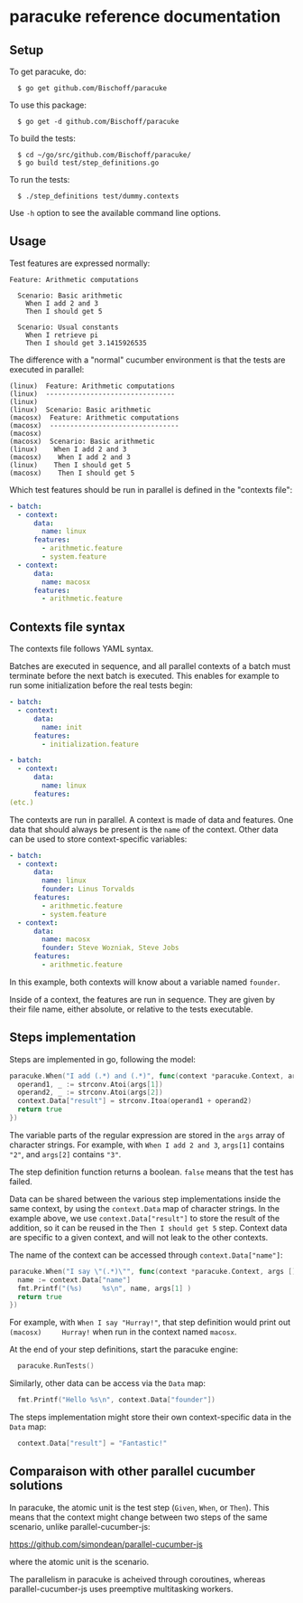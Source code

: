 # paracuke reference documentation

## Setup

To get paracuke, do:
```
  $ go get github.com/Bischoff/paracuke
```

To use this package:
```
  $ go get -d github.com/Bischoff/paracuke
```

To build the tests:
```
  $ cd ~/go/src/github.com/Bischoff/paracuke/
  $ go build test/step_definitions.go
```

To run the tests:
```
  $ ./step_definitions test/dummy.contexts
```

Use `-h` option to see the available command line
options.


## Usage

Test features are expressed normally:
```cucumber
Feature: Arithmetic computations

  Scenario: Basic arithmetic
    When I add 2 and 3
    Then I should get 5

  Scenario: Usual constants
    When I retrieve pi
    Then I should get 3.1415926535
```

The difference with a "normal" cucumber environment is
that the tests are executed in parallel:
```
(linux)  Feature: Arithmetic computations
(linux)  --------------------------------
(linux)
(linux)  Scenario: Basic arithmetic
(macosx)  Feature: Arithmetic computations
(macosx)  --------------------------------
(macosx)
(macosx)  Scenario: Basic arithmetic
(linux)    When I add 2 and 3
(macosx)    When I add 2 and 3
(linux)    Then I should get 5
(macosx)    Then I should get 5
```

Which test features should be run in parallel is defined in the
"contexts file":
```yaml
- batch:
  - context:
      data:
        name: linux
      features:
        - arithmetic.feature
        - system.feature
  - context:
      data:
        name: macosx
      features:
        - arithmetic.feature
```


## Contexts file syntax

The contexts file follows YAML syntax.

Batches are executed in sequence, and all parallel contexts
of a batch must terminate before the next batch is executed.
This enables for example to run some initialization before
the real tests begin:
```yaml
- batch:
  - context:
      data:
        name: init
      features:
        - initialization.feature

- batch:
  - context:
      data:
        name: linux
      features:
(etc.)
```

The contexts are run in parallel. A context is made of data and
features. One data that should always be present is the `name`
of the context. Other data can be used to store context-specific
variables:
```yaml
- batch:
  - context:
      data:
        name: linux
        founder: Linus Torvalds
      features:
        - arithmetic.feature
        - system.feature
  - context:
      data:
        name: macosx
        founder: Steve Wozniak, Steve Jobs
      features:
        - arithmetic.feature
```

In this example, both contexts will know about a variable named `founder`.

Inside of a context, the features are run in sequence. They are
given by their file name, either absolute, or relative to the
tests executable.


## Steps implementation

Steps are implemented in go, following the model:
```go
paracuke.When("I add (.*) and (.*)", func(context *paracuke.Context, args []string) bool {
  operand1, _ := strconv.Atoi(args[1])
  operand2, _ := strconv.Atoi(args[2])
  context.Data["result"] = strconv.Itoa(operand1 + operand2)
  return true
})
```

The variable parts of the regular expression are stored in the `args`
array of character strings. For example, with `When I add 2 and 3`,
`args[1]` contains `"2"`, and `args[2]` contains `"3"`.

The step definition function returns a boolean. `false` means that the
test has failed.

Data can be shared between the various step implementations inside
the same context, by using the `context.Data` map of character strings.
In the example above, we use `context.Data["result"]` to store the
result of the addition, so it can be reused in the `Then I should get 5`
step. Context data are specific to a given context, and will not leak
to the other contexts.

The name of the context can be accessed through `context.Data["name"]`:
```go
paracuke.When("I say \"(.*)\"", func(context *paracuke.Context, args []string) bool {
  name := context.Data["name"]
  fmt.Printf("(%s)     %s\n", name, args[1] )
  return true
})
```

For example, with `When I say "Hurray!"`, that step definition would
print out `(macosx)     Hurray!` when run in the context named `macosx`.

At the end of your step definitions, start the paracuke engine:
```go
  paracuke.RunTests()
```

Similarly, other data can be access via the `Data` map:
```go
  fmt.Printf("Hello %s\n", context.Data["founder"])
```

The steps implementation might store their own context-specific data in
the `Data` map:
```go
  context.Data["result"] = "Fantastic!"
```


## Comparaison with other parallel cucumber solutions

In paracuke, the atomic unit is the test step (`Given`, `When`,
or `Then`). This means that the context might change between two steps
of the same scenario, unlike parallel-cucumber-js:

  https://github.com/simondean/parallel-cucumber-js

where the atomic unit is the scenario.

The parallelism in paracuke is acheived through coroutines, whereas
parallel-cucumber-js uses preemptive multitasking workers.
